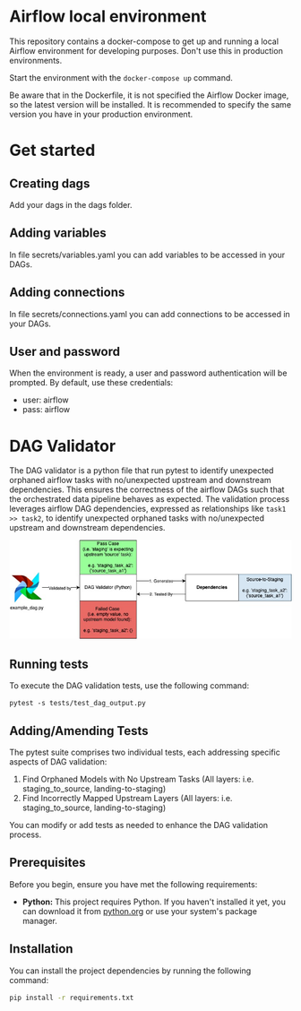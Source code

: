 # Airflow local environment

This repository contains a docker-compose to get up and running a local Airflow environment for developing purposes.
Don't use this in production environments.

Start the environment with the `docker-compose up` command.

Be aware that in the Dockerfile, it is not specified the Airflow Docker image, so the latest version will be installed.
It is recommended to specify the same version you have in your production environment.

# Get started

## Creating dags

Add your dags in the dags folder.

## Adding variables

In file secrets/variables.yaml you can add variables to be accessed in your DAGs.

## Adding connections

In file secrets/connections.yaml you can add connections to be accessed in your DAGs.

## User and password

When the environment is ready, a user and password authentication will be prompted.
By default, use these credentials:

- user: airflow
- pass: airflow

# DAG Validator

The DAG validator is a python file that run pytest to identify unexpected orphaned airflow tasks with no/unexpected upstream and downstream dependencies. This ensures the correctness of the airflow DAGs such that the orchestrated data pipeline behaves as expected. The validation process leverages airflow DAG dependencies, expressed as relationships like `task1 >> task2`, to identify unexpected orphaned tasks with no/unexpected upstream and downstream dependencies.

![alt text](https://github.com/elliotip04/airflow-dag-validator/blob/feature/image/Airflow_DAG_Validator.jpg)

## Running tests
To execute the DAG validation tests, use the following command:<br>
```
pytest -s tests/test_dag_output.py
```
## Adding/Amending Tests
The pytest suite comprises two individual tests, each addressing specific aspects of DAG validation:

1. Find Orphaned Models with No Upstream Tasks (All layers: i.e. staging_to_source, landing-to-staging)
2. Find Incorrectly Mapped Upstream Layers (All layers: i.e. staging_to_source, landing-to-staging)

You can modify or add tests as needed to enhance the DAG validation process.

## Prerequisites

Before you begin, ensure you have met the following requirements:
- **Python:** This project requires Python. If you haven't installed it yet, you can download it from [python.org](https://www.python.org/downloads/) or use your system's package manager.

## Installation

You can install the project dependencies by running the following command:

```bash
pip install -r requirements.txt
